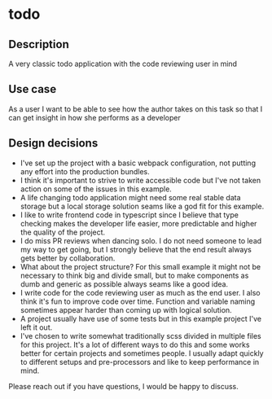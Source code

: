 # todo

## Description

A very classic todo application with the code reviewing user in mind

## Use case

As a user I want to be able to see how the author takes on this task so that I can get insight in how she performs as a developer

## Design decisions

- I've set up the project with a basic webpack configuration, not putting any effort into the production bundles.
- I think it's important to strive to write accessible code but I've not taken action on some of the issues in this example.
- A life changing todo application might need some real stable data storage but a local storage solution seams like a god fit for this example.
- I like to write frontend code in typescript since I believe that type checking makes the developer life easier, more predictable and higher the quality of the project.
- I do miss PR reviews when dancing solo. I do not need someone to lead my way to get going, but I strongly believe that the end result always gets better by collaboration.
- What about the project structure? For this small example it might not be necessary to think big and divide small, but to make components as dumb and generic as possible always seams like a good idea.
- I write code for the code reviewing user as much as the end user. I also think it's fun to improve code over time. Function and variable naming sometimes appear harder than coming up with logical solution.
- A project usually have use of some tests but in this example project I've left it out.
- I've chosen to write somewhat traditionally scss divided in multiple files for this project. It's a lot of different ways to do this and some works better for certain projects and sometimes people. I usually adapt quickly to different setups and pre-processors and like to keep performance in mind.

Please reach out if you have questions, I would be happy to discuss.
